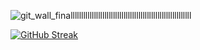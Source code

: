 ![git_wall_finalllllllllllllllllllllllllllllllllllllllllllllllllllllllll](https://github.com/user-attachments/assets/f2b3fd8a-29d1-4cdf-ae34-73bdc0184019)


[![GitHub Streak](https://github-readme-streak-stats.herokuapp.com?user=kkeshavv&theme=highcontrast)](https://git.io/streak-stats)
